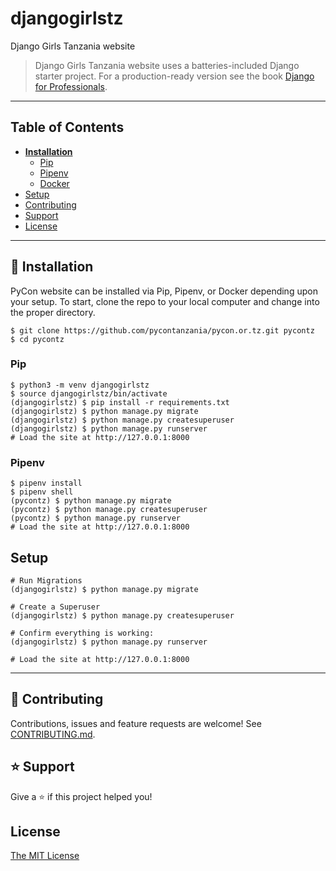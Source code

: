 # djangogirlstz
Django Girls Tanzania website


> Django Girls Tanzania website uses a batteries-included Django starter project. For a production-ready version see the book [Django for Professionals](https://djangoforprofessionals.com).

---

## Table of Contents

- **[Installation](#installation)**
  - [Pip](#pip)
  - [Pipenv](#pipenv)
  - [Docker](#docker)
- [Setup](#setup)
- [Contributing](#contributing)
- [Support](#support)
- [License](#license)

---

## 📖 Installation

PyCon website can be installed via Pip, Pipenv, or Docker depending upon your setup. To start, clone the repo to your local computer and change into the proper directory.

```
$ git clone https://github.com/pycontanzania/pycon.or.tz.git pycontz
$ cd pycontz
```

### Pip

```
$ python3 -m venv djangogirlstz
$ source djangogirlstz/bin/activate
(djangogirlstz) $ pip install -r requirements.txt
(djangogirlstz) $ python manage.py migrate
(djangogirlstz) $ python manage.py createsuperuser
(djangogirlstz) $ python manage.py runserver
# Load the site at http://127.0.0.1:8000
```

### Pipenv

```
$ pipenv install
$ pipenv shell
(pycontz) $ python manage.py migrate
(pycontz) $ python manage.py createsuperuser
(pycontz) $ python manage.py runserver
# Load the site at http://127.0.0.1:8000
```

## Setup

```
# Run Migrations
(djangogirlstz) $ python manage.py migrate

# Create a Superuser
(djangogirlstz) $ python manage.py createsuperuser

# Confirm everything is working:
(djangogirlstz) $ python manage.py runserver

# Load the site at http://127.0.0.1:8000
```

---

## 🤝 Contributing

Contributions, issues and feature requests are welcome! See [CONTRIBUTING.md](https://github.com/pycontanzania/website/blob/master/CONTRIBUTING.md).

## ⭐️ Support

Give a ⭐️ if this project helped you!

## License

[The MIT License](LICENSE)

<!-- ## Docker Usage
```
# Build the Docker Image
$ docker-compose build

# Run Migrations
$ docker-compose run --rm web python manage.py migrate

# Create a Superuser
$ docker-compose run --rm web python manage.py createsuperuser

# Run Django on http://localhost:8000/
$ docker-compose up

# Run Django in background mode
$ docker-compose up -d

# Stop all running containers
$ docker-compose down

# Run Tests
$ docker-compose run --rm web pytest

# Re-build PIP requirements
$ docker-compose run --rm web pip-compile requirements/requirements.in
```-->

<!-- ## Next Steps

- Use [PostgreSQL locally via Docker](https://wsvincent.com/django-docker-postgresql/)
- Use [django-environ](https://github.com/joke2k/django-environ) for environment variables
- Update [EMAIL_BACKEND](https://docs.djangoproject.com/en/3.0/topics/email/#module-django.core.mail) to configure an SMTP backend
- Make the [admin more secure](https://opensource.com/article/18/1/10-tips-making-django-admin-more-secure)

## Adding Social Authentication

- [Configuring Google](https://wsvincent.com/django-allauth-tutorial-custom-user-model/#google-credentials)
- [Configuring Facebook](http://www.sarahhagstrom.com/2013/09/the-missing-django-allauth-tutorial/#Create_and_configure_a_Facebook_app)
- [Configuring Github](https://wsvincent.com/django-allauth-tutorial/)
- `django-allauth` supports [many, many other providers in the official docs](https://django-allauth.readthedocs.io/en/latest/providers.html) -->
